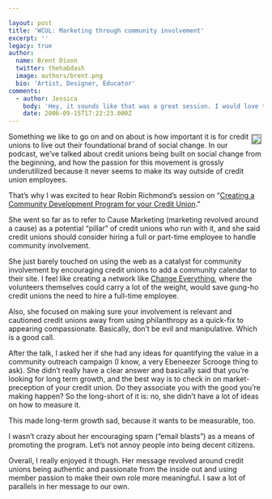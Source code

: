 ```yaml
---

layout: post
title: 'WCUL: Marketing through community involvement'
excerpt: ''
legacy: true
author:
  name: Brent Dixon
  twitter: thehabdash
  image: authors/brent.png
  bio: 'Artist, Designer, Educator'
comments:
  - author: Jessica
    body: 'Hey, it sounds like that was a great session. I would love to have been in on it. We are constantly looking for ways to get out into the community, but are often having a hard time coming up with new ideas on how to do it. So, if anyone has any suggestions . . . please share. :)'
    date: 2006-09-15T17:22:23.000Z
---
```


<p><a href="http://www.waleague.org/expo2006/speakers.html#Richmond"><img src="http://www.waleague.org/expo2006/images/richmond.jpg" style="float:right; border: 2px solid #999999; margin: 4px;" /></a>Something we like to go on and on about is how important it is for credit unions to live out their foundational brand of social change. In our podcast, we&#8217;ve talked about credit unions being built on social change from the beginning, and how the passion for this movement is grossly underutilized because it never seems to make its way outside of credit union employees.</p>
<p>That&#8217;s why I was excited to hear Robin Richmond&#8217;s session on &#8220;<a href="http://www.waleague.org/expo2006/sessions.html#wedpmed/">Creating a Community Development Program for your Credit Union</a>.&#8221;</p>
<p>She went so far as to refer to Cause Marketing (marketing revolved around a cause) as a potential &#8220;pillar&#8221; of credit unions who run with it, and she said credit unions should consider hiring a full or part-time employee to handle community involvement.</p>
<p>She just barely touched on using the web as a catalyst for community involvement by encouraging credit unions to add a community calendar to their site. I feel like creating a network like <a href="http://www.changeeverything.ca/">Change Everything</a>, where the volunteers themselves could carry a lot of the weight, would save gung-ho credit unions the need to hire a full-time employee.</p>
<p>Also, she focused on making sure your involvement is relevant and cautioned credit unions away from using philanthropy as a quick-fix to appearing compassionate. Basically, don&#8217;t be evil and manipulative. Which is a good call.</p>
<p>After the talk, I asked her if she had any ideas for quantifying the value in a community outreach campaign (I know, a very Ebeneezer Scrooge thing to ask). She didn&#8217;t really have a clear answer and basically said that you&#8217;re looking for long term growth, and the best way is to check in on market-preception of your credit union. Do they associate you with the good you&#8217;re making happen? So the long-short of it is: no, she didn&#8217;t have a lot of ideas on how to measure it.</p>
<p>This made long-term growth sad, because it wants to be measurable, too.</p>
<p>I wasn&#8217;t crazy about her encouraging spam (&#8220;email blasts&#8221;) as a means of promoting the program. Let&#8217;s not annoy people into being decent citizens.</p>
<p>Overall, I really enjoyed it though. Her message revolved around credit unions being authentic and passionate from the inside out and using member passion to make their own role more meaningful. I saw a lot of parallels in her message to our own.</p>